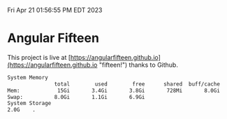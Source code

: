 Fri Apr 21 01:56:55 PM EDT 2023

# Angular Fifteen


This project is live at [https://angularfifteen.github.io](https://angularfifteen.github.io "fifteen!") thanks to Github.

```bash
System Memory
               total        used        free      shared  buff/cache   available
Mem:            15Gi       3.4Gi       3.8Gi       728Mi       8.0Gi        10Gi
Swap:          8.0Gi       1.1Gi       6.9Gi
System Storage
2.0G	.
```
```bash
